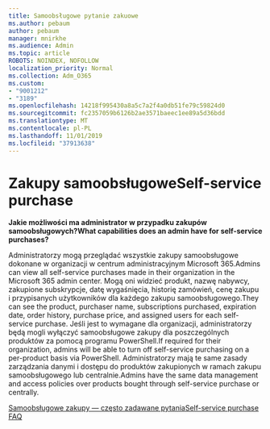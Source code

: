 ```yaml
---
title: Samoobsługowe pytanie zakuowe
ms.author: pebaum
author: pebaum
manager: mnirkhe
ms.audience: Admin
ms.topic: article
ROBOTS: NOINDEX, NOFOLLOW
localization_priority: Normal
ms.collection: Adm_O365
ms.custom:
- "9001212"
- "3189"
ms.openlocfilehash: 14218f995430a8a5c7a2f4a0db51fe79c59824d0
ms.sourcegitcommit: fc2357059b6126b2ae3571baeec1ee89a5d36bdd
ms.translationtype: MT
ms.contentlocale: pl-PL
ms.lasthandoff: 11/01/2019
ms.locfileid: "37913638"
---
```

# <a name="self-service-purchase"></a><span data-ttu-id="4c223-102">Zakupy samoobsługowe</span><span class="sxs-lookup"><span data-stu-id="4c223-102">Self-service purchase</span></span>

<span data-ttu-id="4c223-103">**Jakie możliwości ma administrator w przypadku zakupów samoobsługowych?**</span><span class="sxs-lookup"><span data-stu-id="4c223-103">**What capabilities does an admin have for self-service purchases?**</span></span>

<span data-ttu-id="4c223-104">Administratorzy mogą przeglądać wszystkie zakupy samoobsługowe dokonane w organizacji w centrum administracyjnym Microsoft 365.</span><span class="sxs-lookup"><span data-stu-id="4c223-104">Admins can view all self-service purchases made in their organization in the Microsoft 365 admin center.</span></span> <span data-ttu-id="4c223-105">Mogą oni widzieć produkt, nazwę nabywcy, zakupione subskrypcje, datę wygaśnięcia, historię zamówień, cenę zakupu i przypisanych użytkowników dla każdego zakupu samoobsługowego.</span><span class="sxs-lookup"><span data-stu-id="4c223-105">They can see the product, purchaser name, subscriptions purchased, expiration date, order history, purchase price, and assigned users for each self-service purchase.</span></span>  <span data-ttu-id="4c223-106">Jeśli jest to wymagane dla organizacji, administratorzy będą mogli wyłączyć samoobsługowe zakupy dla poszczególnych produktów za pomocą programu PowerShell.</span><span class="sxs-lookup"><span data-stu-id="4c223-106">If required for their organization, admins will be able to turn off self-service purchasing on a per-product basis via PowerShell.</span></span>  <span data-ttu-id="4c223-107">Administratorzy mają te same zasady zarządzania danymi i dostępu do produktów zakupionych w ramach zakupu samoobsługowego lub centralnie.</span><span class="sxs-lookup"><span data-stu-id="4c223-107">Admins have the same data management and access policies over products bought through self-service purchase or centrally.</span></span>

[<span data-ttu-id="4c223-108">Samoobsługowe zakupy — często zadawane pytania</span><span class="sxs-lookup"><span data-stu-id="4c223-108">Self-service purchase FAQ</span></span>](https://aka.ms/self-service-purchase-faq)

